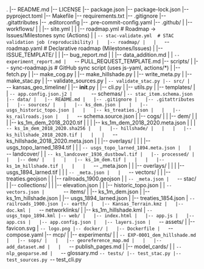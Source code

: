 .
|-- README.md
|-- LICENSE
|-- package.json
|-- package-lock.json
|-- pyproject.toml
|-- Makefile
|-- requirements.txt
|-- .gitignore
|-- .gitattributes
|-- .editorconfig
|-- .pre-commit-config.yaml
|-- .github/
|   |-- workflows/
|   |   |-- site.yml
|   |   |-- roadmap.yml        # Roadmap → Issues/Milestones sync (Actions)
|   |   `-- stac-validate.yml  # STAC validation job (reproducibility)
|   |-- roadmap/
|   |   `-- roadmap.yaml       # Declarative roadmap (Milestones/Issues)
|   |-- ISSUE_TEMPLATE/
|   |   |-- bug_report.md
|   |   |-- data_addition.md
|   |   `-- experiment_report.md
|   `-- PULL_REQUEST_TEMPLATE.md
|-- scripts/
|   |-- sync-roadmap.js        # GitHub sync script (uses js-yaml, actions/*)
|   |-- fetch.py
|   |-- make_cog.py
|   |-- make_hillshade.py
|   |-- write_meta.py
|   |-- make_stac.py
|   |-- validate_sources.py
|   `-- validate_stac.py
|-- src/
|   `-- kansas_geo_timeline/
|       |-- __init__.py
|       |-- cli.py
|       |-- utils.py
|       |-- templates/
|       |   `-- app.config.json.j2
|       `-- schemas/
|           `-- stac_item.schema.json
|-- data/
|   |-- README.md
|   |-- .gitignore
|   |-- .gitattributes
|   |-- sources/
|   |   |-- ks_dem.json
|   |   |-- usgs_historic_topo.json
|   |   |-- ks_treaties.json
|   |   |-- ks_railroads.json
|   |   `-- schema.source.json
|   |-- cogs/
|   |   |-- dem/
|   |   |   |-- ks_1m_dem_2018_2020.tif
|   |   |   |-- ks_1m_dem_2018_2020.meta.json
|   |   |   `-- ks_1m_dem_2018_2020.sha256
|   |   |-- hillshade/
|   |   |   |-- ks_hillshade_2018_2020.tif
|   |   |   `-- ks_hillshade_2018_2020.meta.json
|   |   |-- overlays/
|   |   |   |-- usgs_topo_larned_1894.tif
|   |   |   `-- usgs_topo_larned_1894.meta.json
|   |   `-- landcover/
|   |       `-- ks_landcover_1936_dustbowl.tif
|   |-- processed/
|   |   |-- dem/
|   |   |   |-- ks_1m_dem.tif
|   |   |   |-- ks_1m_hillshade.tif
|   |   |   `-- _meta.json
|   |   |-- overlays/
|   |   |   |-- usgs_1894_larned.tif
|   |   |   `-- _meta.json
|   |   `-- vectors/
|   |       |-- treaties.geojson
|   |       |-- railroads_1900.geojson
|   |       `-- _meta.json
|   `-- stac/
|       |-- collections/
|       |   |-- elevation.json
|       |   |-- historic_topo.json
|       |   `-- vectors.json
|       `-- items/
|           |-- ks_1m_dem.json
|           |-- ks_1m_hillshade.json
|           |-- usgs_1894_larned.json
|           |-- treaties_1854.json
|           `-- railroads_1900.json
|-- earth/
|   |-- Kansas_Terrain.kmz
|   |-- doc.kml
|   `-- networklinks/
|       |-- ks_1m_hillshade.kml
|       `-- usgs_topo_1894.kml
|-- web/
|   |-- index.html
|   |-- app.js
|   |-- app.css
|   |-- app.config.json
|   |-- layers.json
|   `-- assets/
|       |-- favicon.svg
|       `-- logo.png
|-- docker/
|   |-- Dockerfile
|   `-- compose.yaml
|-- mcp/
|   |-- experiments/
|   |   `-- EXP-0001_dem_hillshade.md
|   |-- sops/
|   |   |-- georeference_map.md
|   |   |-- add_dataset.md
|   |   `-- publish_pages.md
|   |-- model_cards/
|   |   `-- nlp_geoparse.md
|   `-- glossary.md
`-- tests/
    |-- test_stac.py
    |-- test_sources.py
    `-- test_cli.py
